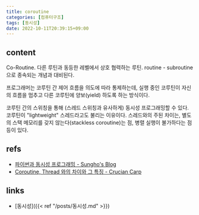 ```yaml
---
title: coroutine
categories: [컴퓨터구조]
tags: [동시성]
date: 2022-10-11T20:39:15+09:00
---
```


## content
Co-Routine. 다른 루틴과 동등한 레벨에서 상호 협력하는 루틴. routine - subroutine 으로 종속되는 개념과 대비된다.

프로그래머는 코루틴 간 제어 흐름을 의도에 따라 통제하는데, 실행 중인 코루틴이 자신의 흐름을 멈추고 다른 코루틴에 양보(yield) 하도록 하는 방식이다.

코루틴 간의 스위칭을 통해 (스레드 스위칭과 유사하게) 동시성 프로그래밍할 수 있다. 코루틴이 "lightweight" 스레드라고도 불리는 이유이다. 
스레드와의 주된 차이는, 별도의 스택 메모리를 갖지 않는다(stackless coroutine)는 점, 병렬 실행이 불가하다는 점 등이 있다.


## refs
- [파이썬과 동시성 프로그래밍 - Sungho's Blog](https://sgc109.github.io/2020/11/25/python-and-concurrency/)
- [Coroutine, Thread 와의 차이와 그 특징 - Crucian Carp](https://aaronryu.github.io/2019/05/27/coroutine-and-thread/)


## links
- [동시성]({{< ref "/posts/동시성.md" >}})
